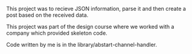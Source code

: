 

This project was to recieve JSON information, parse it and then create a post based on the received data.

This project was part of the design course where we worked with a company which provided skeleton code.

Code written by me is in the library/abstart-channel-handler.
